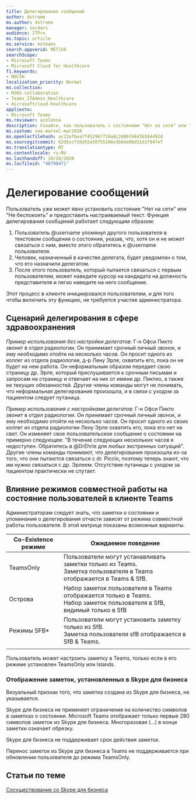 ```yaml
---
title: Делегирование сообщений
author: dstrome
ms.author: dstrome
manager: serdars
audience: ITPro
ms.topic: article
ms.service: msteams
search.appverid: MET150
searchScope:
- Microsoft Teams
- Microsoft Cloud for Healthcare
f1.keywords:
- NOCSH
localization_priority: Normal
ms.collection:
- M365-collaboration
- Teams_ITAdmin_Healthcare
- microsoftcloud-healthcare
appliesto:
- Microsoft Teams
ms.reviewer: acolonna
description: Узнайте, как пользователь с состоянием "Нет на сети" или "Не беспокоить" может явно настроить другого пользователя в качестве делегата в сообщении о состоянии.
ms.custom: seo-marvel-mar2020
ms.openlocfilehash: ac23afbea7f452967718a8c2d86fd4d36584492d
ms.sourcegitcommit: 62d5ccf10202a50755166e3b8de0bd31d1f94fef
ms.translationtype: MT
ms.contentlocale: ru-RU
ms.lasthandoff: 10/28/2020
ms.locfileid: "48790471"
---
```

# <a name="message-delegation"></a>Делегирование сообщений

Пользователь уже может явно установить состояние "Нет на сети" или "Не беспокоить" и предоставить настраиваемый текст. Функция делегирования сообщений работает следующим образом:

1. Пользователь @username упомянул другого пользователя в текстовом сообщении о состоянии, указав, что, хотя он и не может связаться с ним, вместо этого обратитесь к @username пользователя.
2. Человек, назначенный в качестве делегата, будет уведомлен о том, что его назначили делегатом.
3. После этого пользователь, который пытается связаться с первым пользователем, может наведите курсор на кандидата на должность представителя и легко наведите на него сообщение.  

Этот процесс в клиенте инициировался пользователем, и для того чтобы включить эту функцию, не требуется участие администратора. 

## <a name="delegation-use-scenario-in-healthcare"></a>Сценарий делегирования в сфере здравоохранения

*Пример использования без настройки делегатов:*  Г-н Офси Пикто звонит в отдел радиологии. Он принимает срочный личный звонок, и ему необходимо отойти на несколько часов. Он просит одного из коллег из отдела радиологии, д-р Лену Эрле, охватить его, пока он не будет на нем работа. Он неформальным образом передает свою страницу др. Эрле, который прислушивается к срочным письмам и запросам на страницу и отвечает на них от имени др. Пиктио, а также ее текущих обязанностей. Другие члены команды могут не понимать, что неформальная делегирования произошла, и в связи с уходом за пациентом следует путаница.

*Пример использования с настройками делегатов:* Г-н Офси Пикто звонит в отдел радиологии. Он принимает срочный личный звонок, и ему необходимо отойти на несколько часов. Он просит одного из своих коллег из отдела радиологии Лену Эрле охватить его, пока его нет на свет. Он изменяет свое пользовательское сообщение о состоянии на примерно следующее: "В течение следующих нескольких часов я недоступен. Обратитесь в @DrEhrle для любых экстренных ситуаций".  Другие члены команды понимают, что делегирования произошла из-за того, что они пытаются связаться с dr. Piccio, поэтому теперь знают, что им нужно связаться с др. Эрлеем. Отсутствие путаницы с уходом за пациентом практически не спутает.

## <a name="impact-of-co-existence-modes-on-user-status-in-the-teams-client"></a>Влияние режимов совместной работы на состояние пользователей в клиенте Teams

Администраторам следует знать, что заметки о состоянии и упоминания о делегирования отчасти зависят от режима совместной работы пользователя. В этой матрице показаны возможные варианты.

|Co-Existence режиме | Ожидаемое поведение|
|---|---|
|TeamsOnly |Пользователи могут устанавливать заметки только из Teams. <br> Заметка пользователя в Teams отображается в Teams & SfB. |
|Острова | Набор заметок пользователя в Teams отображается только в Teams. <br> Набор заметок пользователя в SfB, видимый только в SfB |
|Режимы SFB* | Пользователи могут установить заметку только из SfB. <br> Заметка пользователя sfB отображается в SfB & Teams.  |
|||

Пользователь может настроить заметку в Teams, только если в его режиме установлен TeamsOnly или Islands.  

### <a name="displaying-notes-set-in-skype-for-business"></a>Отображение заметок, установленных в Skype для бизнеса
  
Визуальный признак того, что заметка создана из Skype для бизнеса, не указывается.

Skype для бизнеса не применяет ограничение на количество символов в заметках о состоянии. Microsoft Teams отображает только первые 280 символов заметок из Skype для бизнеса. Многоразовая (...) в конце заметки означает обрезку.
  
Skype для бизнеса не поддерживает срок действия заметок.

Перенос заметок из Skype для бизнеса в Teams не поддерживается при обновлении пользователя до режима TeamsOnly.

## <a name="related-topics"></a>Статьи по теме

[Сосуществование со Skype для бизнеса](../../coexistence-chat-calls-presence.md)
